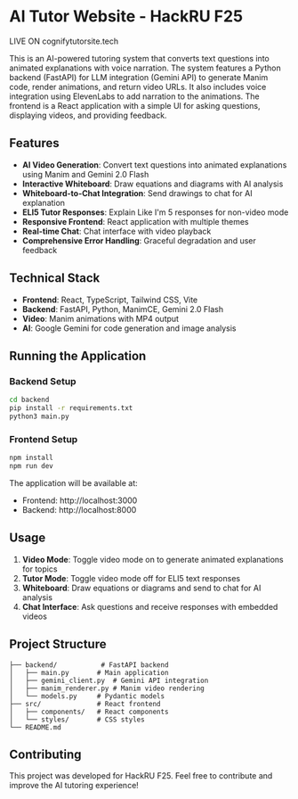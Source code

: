 # AI Tutor Website - HackRU F25

LIVE ON cognifytutorsite.tech

This is an AI-powered tutoring system that converts text questions into animated explanations with voice narration. The system features a Python backend (FastAPI) for LLM integration (Gemini API) to generate Manim code, render animations, and return video URLs. It also includes voice integration using ElevenLabs to add narration to the animations. The frontend is a React application with a simple UI for asking questions, displaying videos, and providing feedback.

## Features

- **AI Video Generation**: Convert text questions into animated explanations using Manim and Gemini 2.0 Flash
- **Interactive Whiteboard**: Draw equations and diagrams with AI analysis
- **Whiteboard-to-Chat Integration**: Send drawings to chat for AI explanation
- **ELI5 Tutor Responses**: Explain Like I'm 5 responses for non-video mode
- **Responsive Frontend**: React application with multiple themes
- **Real-time Chat**: Chat interface with video playback
- **Comprehensive Error Handling**: Graceful degradation and user feedback

## Technical Stack

- **Frontend**: React, TypeScript, Tailwind CSS, Vite
- **Backend**: FastAPI, Python, ManimCE, Gemini 2.0 Flash
- **Video**: Manim animations with MP4 output
- **AI**: Google Gemini for code generation and image analysis

## Running the Application

### Backend Setup
```bash
cd backend
pip install -r requirements.txt
python3 main.py
```

### Frontend Setup
```bash
npm install
npm run dev
```

The application will be available at:
- Frontend: http://localhost:3000
- Backend: http://localhost:8000

## Usage

1. **Video Mode**: Toggle video mode on to generate animated explanations for topics
2. **Tutor Mode**: Toggle video mode off for ELI5 text responses
3. **Whiteboard**: Draw equations or diagrams and send to chat for AI analysis
4. **Chat Interface**: Ask questions and receive responses with embedded videos

## Project Structure

```
├── backend/           # FastAPI backend
│   ├── main.py       # Main application
│   ├── gemini_client.py  # Gemini API integration
│   ├── manim_renderer.py # Manim video rendering
│   └── models.py     # Pydantic models
├── src/              # React frontend
│   ├── components/   # React components
│   └── styles/       # CSS styles
└── README.md
```

## Contributing

This project was developed for HackRU F25. Feel free to contribute and improve the AI tutoring experience!
